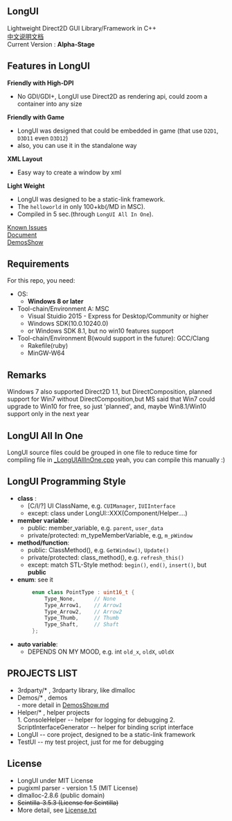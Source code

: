 ﻿## LongUI
  
Lightweight Direct2D GUI Library/Framework in C++  
[中文说明文档](./README.zh-cn.md)  
Current Version : **Alpha-Stage**

## Features in LongUI
  
**Friendly with High-DPI**
  - No GDI/GDI+, LongUI use Direct2D as rendering api, could zoom a container into any size
  
**Friendly with Game**
  - LongUI was designed that could be embedded in game (that use `D2D1`, `D3D11` even `D3D12`)
  - also, you can use it in the standalone way
  
**XML Layout**
  - Easy way to create a window by xml
  
**Light Weight**
  - LongUI was designed to be a static-link framework.
  - The `helloworld` in only 100+kb(/MD in MSC).
  - Compiled in 5 sec.(through `LongUI All In One`).

[Known Issues](./KnownIssues.md)  
[Document](./Document/)  
[DemosShow](./DemosShow.md)  

## Requirements
  
For this repo, you need:
  
  - OS: 
    - **Windows 8 or later**
  - Tool-chain/Environment A: MSC  
    - Visual Stuidio 2015 - Express for Desktop/Community or higher
    - Windows SDK(10.0.10240.0)
    - or Windows SDK 8.1, but no win10 features support
  - Tool-chain/Environment B(would support in the future): GCC/Clang  
    - Rakefile(ruby)
    - MinGW-W64
  
  
## Remarks
  
  Windows 7 also supported Direct2D 1.1, but DirectComposition, planned support
  for Win7 without DirectComposition,but MS said that Win7 could upgrade to 
  Win10 for free, so just 'planned', and, maybe Win8.1/Win10 support only in 
  the next year
  
## LongUI All In One
  LongUI source files could be grouped in one file to reduce time for compiling
  file in [_LongUIAllInOne.cpp](./src/_LongUIAllInOne.cpp)
  yeah, you can compile this manually :)
  
## LongUI Programming Style
  
  - **class** :  
      - \[C/I/?\] UI ClassName, e.g. `CUIManager`, `IUIInterface`
      - except: class under LongUI::XXX(Component/Helper....)
  - **member variable**:  
      - public: member_variable, e.g. `parent`, `user_data`
      - private/protected: m_typeMemberVariable, e.g, `m_pWindow`
  - **method/function**:  
      - public: ClassMethod(), e.g. `GetWindow()`, `Update()`
      - private/protected:  class_method(), e.g. `refresh_this()`
      - except: match STL-Style method: `begin()`, `end()`, `insert()`, 
      but **public**
  - **enum**:  see it
```cpp
        enum class PointType : uint16_t {
            Type_None,      // None
            Type_Arrow1,    // Arrow1
            Type_Arrow2,    // Arrow2
            Type_Thumb,     // Thumb
            Type_Shaft,     // Shaft
        };
```
  - **auto variable**:  
    - DEPENDS ON MY MOOD, e.g. int `old_x`, `oldX`, `uOldX`
    
  
## PROJECTS LIST
  -  3rdparty/* , 3rdparty library, like dlmalloc
  -  Demos/* , demos  
    - more detail in [DemosShow.md](./DemosShow.md)
  -  Helper/* , helper projects  
    1. ConsoleHelper -- helper for logging for debugging
    2. ScriptInterfaceGenerator -- helper for binding script interface
  -  LongUI -- core project, designed to be a static-link framework
  -  TestUI -- my test project, just for me for debugging
  
## License
  - LongUI under MIT License
  - pugixml parser - version 1.5 (MIT License)
  - dlmalloc-2.8.6 (public domain)
  - ~~Scintilla-3.5.3 (License for Scintilla)~~
  - More detail, see [License.txt](./License.txt)